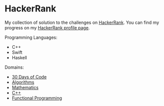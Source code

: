 # HackerRank

My collection of solution to the challenges on <a href="https://www.hackerrank.com">HackerRank</a>.
You can find my progress on my <a href="https://www.hackerrank.com/chicio">HackerRank profile page</a>.

Programming Languages:
* C++
* Swift
* Haskell

Domains:
* <a href="https://www.hackerrank.com/domains/tutorials/30-days-of-code">30 Days of Code</a>
* <a href="https://www.hackerrank.com/domains/algorithms/">Algorithms</a>
* <a href="https://www.hackerrank.com/domains/mathematics/">Mathematics</a>
* <a href="https://www.hackerrank.com/domains/cpp/">C++</a>
* <a href="https://www.hackerrank.com/domains/fp/">Functional Programming</a>
